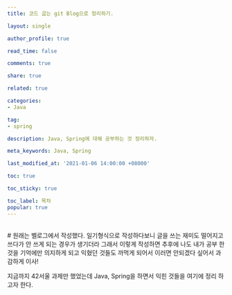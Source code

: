 ```yaml
---
title: 코드 굽는 git Blog으로 정리하기.

layout: single

author_profile: true

read_time: false

comments: true

share: true

related: true

categories:
- Java

tag:
- spring

description: Java, Spring에 대해 공부하는 것 정리하자.

meta_keywords: Java, Spring

last_modified_at: '2021-01-06 14:00:00 +08000'

toc: true

toc_sticky: true

toc_label: 목차
popular: true
---
```

<br>
# 원래는 벨로그에서 작성했다.
일기형식으로 작성하다보니 글을 쓰는 재미도 떨어지고 쓰다가 안 쓰게 되는 경우가
생기더라 그래서 이렇게 작성하면 추후에 나도 내가 공부 한 것을 기억에만 의지하게  되고
익혔던 것들도 까먹게 되어서 이러면 안되겠다 싶어서 과감하게 이사!

지금까지 42서울 과제만 했었는데 Java, Spring을 하면서 익힌 것들을 여기에 정리
하고자 한다.